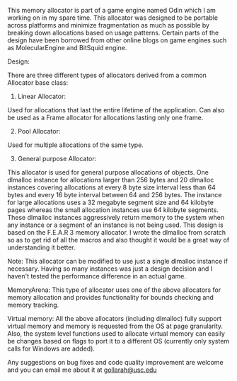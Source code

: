This memory allocator is part of a game engine named Odin which I am working on in my spare time. This allocator was designed to be portable across platforms and minimize fragmentation as much as possible by breaking down allocations based on usage patterns. Certain parts of the design have been borrowed from other online blogs on game engines such as MolecularEngine and BitSquid engine.

Design:

There are three different types of allocators derived from a common Allocator base class:

1) Linear Allocator:

Used for allocations that last the entire lifetime of the application. Can also be used as a Frame allocator for allocations lasting only one frame.

2) Pool Allocator:

Used for multiple allocations of the same type.

3) General purpose Allocator:

This allocator is used for general purpose allocations of objects. One dlmalloc instance for allocations larger than 256 bytes and 20 dlmalloc instances covering allocations at every 8 byte size interval less than 64 bytes and every 16 byte interval between 64 and 256 bytes.  The instance for large allocations uses a 32 megabyte segment size and 64 kilobyte pages whereas the small allocation instances use 64 kilobyte segments. These dlmalloc instances aggressively return memory to the system when any instance or a segment of an instance is not being used. This design is based on the F.E.A.R 3 memory allocator. I wrote the dlmalloc from scratch so as to get rid of all the macros and also thought it would be a great way of understanding it better.

Note: This allocator can be modified to use just a single dlmalloc instance if necessary. Having so many instances was just a design decision and I haven't tested the performance difference in an actual game.

MemoryArena:
This type of allocator uses one of the above allocators for memory allocation and provides functionality for bounds checking and memory tracking.

Virtual memory:
All the above allocators (including dlmalloc) fully support virtual memory and memory is requested from the OS at page granularity. Also, the system level functions used to allocate virtual memory can easily be changes based on flags to port it to a different OS (currently only system calls for Windows are added).

Any suggestions on bug fixes and code quality improvement are welcome and you can email me about it at gollarah@usc.edu